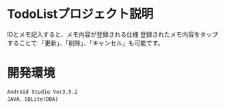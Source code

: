 # TodoListプロジェクト説明
  IDとメモ記入すると、メモ内容が登録される仕様
  登録されたメモ内容をタップすることで
	「更新」、「削除」、「キャンセル」も可能です。
	
# 開発環境
	Android Studio Ver3.5.2
	JAVA、SQLite(DBA)
　
